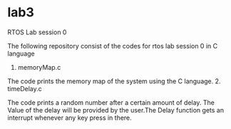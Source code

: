 # lab3
RTOS Lab session 0

The following repository consist of the codes for rtos lab session 0 in C language
1. memoryMap.c

The code prints the memory map of the system using the C language.
2. timeDelay.c

The code prints a random number after a certain amount of delay. The Value of the delay will be provided by the user.The Delay function gets an interrupt whenever any key press in there.
